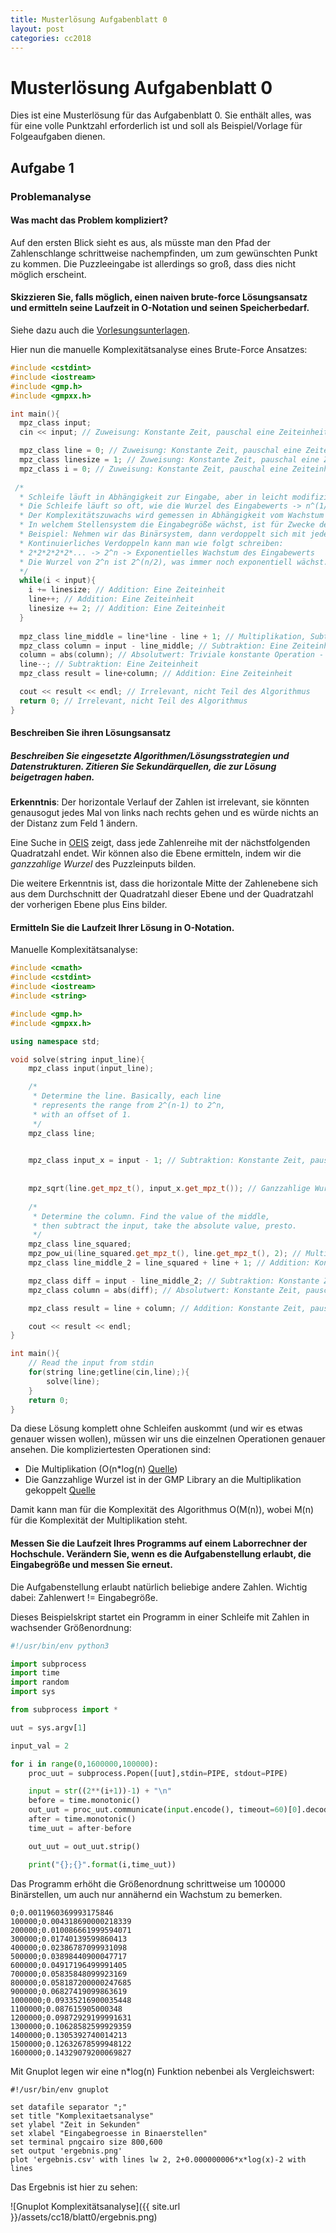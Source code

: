 ```yaml
---
title: Musterlösung Aufgabenblatt 0
layout: post
categories: cc2018
---
```


# Musterlösung Aufgabenblatt 0

Dies ist eine Musterlösung für das Aufgabenblatt 0. Sie enthält alles, was für eine volle 
Punktzahl erforderlich ist und soll als Beispiel/Vorlage für Folgeaufgaben dienen.


## Aufgabe 1

### Problemanalyse

#### Was macht das Problem kompliziert?

Auf den ersten Blick sieht es aus, als müsste man den Pfad der Zahlenschlange 
schrittweise nachempfinden, um zum gewünschten Punkt zu kommen. Die Puzzleeingabe
ist allerdings so groß, dass dies nicht möglich erscheint.

#### Skizzieren Sie, falls möglich, einen naiven brute-force Lösungsansatz und ermitteln seine Laufzeit in O-Notation und seinen Speicherbedarf.

Siehe dazu auch die [Vorlesungsunterlagen](https://www.jangampe.de/cc2018-lecturenotes/2018/04/17/cc18-notes.html).

Hier nun die manuelle Komplexitätsanalyse eines Brute-Force Ansatzes:

``` c++
#include <cstdint>
#include <iostream>
#include <gmp.h>
#include <gmpxx.h>

int main(){
  mpz_class input;
  cin << input; // Zuweisung: Konstante Zeit, pauschal eine Zeiteinheit

  mpz_class line = 0; // Zuweisung: Konstante Zeit, pauschal eine Zeiteinheit
  mpz_class linesize = 1; // Zuweisung: Konstante Zeit, pauschal eine Zeiteinheit
  mpz_class i = 0; // Zuweisung: Konstante Zeit, pauschal eine Zeiteinheit
  
 /*
  * Schleife läuft in Abhängigkeit zur Eingabe, aber in leicht modifizierter Abhängigkeit.
  * Die Schleife läuft so oft, wie die Wurzel des Eingabewerts -> n^(1/2)
  * Der Komplexitätszuwachs wird gemessen in Abhängigkeit vom Wachstum der Eingabegröße, *nicht* dem Eingabewert!
  * In welchem Stellensystem die Eingabegröße wächst, ist für Zwecke der O-Notation irrelevant.
  * Beispiel: Nehmen wir das Binärsystem, dann verdoppelt sich mit jedem Wachstumsschritt der Eingabewert.
  * Kontinuierliches Verdoppeln kann man wie folgt schreiben: 
  * 2*2*2*2*2*... -> 2^n -> Exponentielles Wachstum des Eingabewerts
  * Die Wurzel von 2^n ist 2^(n/2), was immer noch exponentiell wächst.
  */
  while(i < input){
    i += linesize; // Addition: Eine Zeiteinheit
    line++; // Addition: Eine Zeiteinheit
    linesize += 2; // Addition: Eine Zeiteinheit
  }
 
  mpz_class line_middle = line*line - line + 1; // Multiplikation, Subtraktion, Addition: Drei Zeiteinheiten
  mpz_class column = input - line_middle; // Subtraktion: Eine Zeiteinheit
  column = abs(column); // Absolutwert: Triviale konstante Operation - Pauschal eine Zeiteinheit
  line--; // Subtraktion: Eine Zeiteinheit
  mpz_class result = line+column; // Addition: Eine Zeiteinheit

  cout << result << endl; // Irrelevant, nicht Teil des Algorithmus
  return 0; // Irrelevant, nicht Teil des Algorithmus
}
```


#### Beschreiben Sie ihren Lösungsansatz 

##### Beschreiben Sie eingesetzte Algorithmen/Lösungsstrategien und Datenstrukturen. Zitieren Sie Sekundärquellen, die zur Lösung beigetragen haben.

**Erkenntnis**: Der horizontale Verlauf der Zahlen ist 
irrelevant, sie könnten genausogut jedes Mal von links nach rechts gehen und
es würde nichts an der Distanz zum Feld 1 ändern.

Eine Suche in [OEIS](http://oeis.org/search?q=1%2C4%2C9%2C16%2C25%2C36) zeigt, dass jede 
Zahlenreihe mit der nächstfolgenden Quadratzahl endet. Wir können also die Ebene ermitteln,
indem wir die *ganzzahlige Wurzel* des Puzzleinputs bilden.

Die weitere Erkenntnis ist, dass die horizontale Mitte der Zahlenebene sich aus dem Durchschnitt der 
Quadratzahl dieser Ebene und der Quadratzahl der vorherigen Ebene plus Eins bilder.

#### Ermitteln Sie die Laufzeit Ihrer Lösung in O-Notation.

Manuelle Komplexitätsanalyse:

``` c++
#include <cmath>
#include <cstdint>
#include <iostream>
#include <string>

#include <gmp.h>
#include <gmpxx.h>

using namespace std;

void solve(string input_line){
    mpz_class input(input_line);

    /*
     * Determine the line. Basically, each line 
     * represents the range from 2^(n-1) to 2^n,
     * with an offset of 1.
     */
    mpz_class line;

    
    mpz_class input_x = input - 1; // Subtraktion: Konstante Zeit, pauschal eine Zeiteinheit
    
    
    mpz_sqrt(line.get_mpz_t(), input_x.get_mpz_t()); // Ganzzahlige Wurzel: Lt. GMP Dokumentation log(log(n))
 
    /* 
     * Determine the column. Find the value of the middle, 
     * then subtract the input, take the absolute value, presto.
     */
    mpz_class line_squared;
    mpz_pow_ui(line_squared.get_mpz_t(), line.get_mpz_t(), 2); // Multiplikation: Konstante Zeit, pauschal eine Zeiteinheit
    mpz_class line_middle_2 = line_squared + line + 1; // Addition: Konstante Zeit, pauschal eine Zeiteinheit

    mpz_class diff = input - line_middle_2; // Subtraktion: Konstante Zeit, pauschal eine Zeiteinheit
    mpz_class column = abs(diff); // Absolutwert: Konstante Zeit, pauschal eine Zeiteinheit

    mpz_class result = line + column; // Addition: Konstante Zeit, pauschal eine Zeiteinheit

    cout << result << endl;
}

int main(){
    // Read the input from stdin
    for(string line;getline(cin,line);){
        solve(line);
    }
    return 0;
}
```

Da diese Lösung komplett ohne Schleifen auskommt (und wir es etwas genauer wissen wollen), 
müssen wir uns die einzelnen Operationen genauer ansehen. 
Die kompliziertesten Operationen sind:
* Die Multiplikation (O(n*log(n) [Quelle](https://en.wikipedia.org/wiki/F%C3%BCrer%27s_algorithm))
* Die Ganzzahlige Wurzel ist in der GMP Library an die Multiplikation gekoppelt [Quelle](http://cs.swan.ac.uk/~csoliver/ok-sat-library/internet_html/doc/doc/Gmp/5.1.2/gmp.html/Square-Root-Algorithm.html)

Damit kann man für die Komplexität des Algorithmus O(M(n)), wobei M(n) für die Komplexität der Multiplikation steht.

#### Messen Sie die Laufzeit Ihres Programms auf einem Laborrechner der Hochschule. Verändern Sie, wenn es die Aufgabenstellung erlaubt, die Eingabegröße und messen Sie erneut.

Die Aufgabenstellung erlaubt natürlich beliebige andere Zahlen. Wichtig dabei: Zahlenwert != Eingabegröße.

Dieses Beispielskript startet ein Programm in einer Schleife mit Zahlen in wachsender Größenordnung:

``` python
#!/usr/bin/env python3

import subprocess
import time
import random
import sys

from subprocess import *

uut = sys.argv[1]

input_val = 2

for i in range(0,1600000,100000):
	proc_uut = subprocess.Popen([uut],stdin=PIPE, stdout=PIPE)

	input = str((2**(i+1))-1) + "\n"
	before = time.monotonic()
	out_uut = proc_uut.communicate(input.encode(), timeout=60)[0].decode()
	after = time.monotonic()
	time_uut = after-before

	out_uut = out_uut.strip()

	print("{};{}".format(i,time_uut))
```

Das Programm erhöht die Größenordnung schrittweise um 100000 Binärstellen, um auch nur annähernd ein Wachstum zu bemerken.

```
0;0.0011960369993175846
100000;0.004318690000218339
200000;0.010086661999594071
300000;0.01740139599860413
400000;0.02386787099931098
500000;0.03898440900047717
600000;0.04917196499991405
700000;0.05835848099923169
800000;0.058187200000247685
900000;0.06827419099863619
1000000;0.09335216900035448
1100000;0.087615905000348
1200000;0.09872929199991631
1300000;0.10628582599929359
1400000;0.1305392740014213
1500000;0.12632678599948122
1600000;0.14329079200069827
```

Mit Gnuplot legen wir eine n*log(n) Funktion nebenbei als Vergleichswert:

```
#!/usr/bin/env gnuplot

set datafile separator ";"
set title "Komplexitaetsanalyse"
set ylabel "Zeit in Sekunden"
set xlabel "Eingabegroesse in Binaerstellen"
set terminal pngcairo size 800,600
set output 'ergebnis.png'
plot 'ergebnis.csv' with lines lw 2, 2+0.000000006*x*log(x)-2 with lines
```

Das Ergebnis ist hier zu sehen:

![Gnuplot Komplexitätsanalyse]({{ site.url }}/assets/cc18/blatt0/ergebnis.png)

